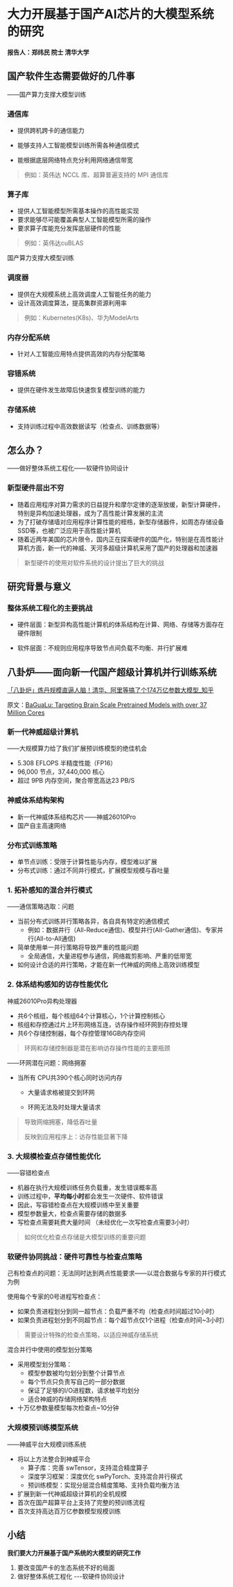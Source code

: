 # 大力开展基于国产AI芯片的大模型系统的研究

**报告人：郑纬民 院士 清华大学**

## 国产软件生态需要做好的几件事

——国产算力支撑大模型训练

### 通信库

- 提供跨机跨卡的通信能力

- 能够支持人工智能模型训练所需各种通信模式

- 能根据底层网络特点充分利用网络通信带宽

> 例如：英伟达 NCCL 库、超算普遍支持的 MPI 通信库

### 算子库

- 提供人工智能模型所需基本操作的高性能实现
- 要求能够尽可能覆盖典型人工智能模型所需的操作
- 要求算子库能充分发挥底层硬件的性能

> 例如：英伟达cuBLAS

国产算力支撑大模型训练

### 调度器

- 提供在大规模系统上高效调度人工智能任务的能力
- 设计高效调度算法，提高集群资源利用率

> 例如：Kubernetes(K8s)、华为ModelArts

### 内存分配系统

- 针对人工智能应用特点提供高效的内存分配策略

### 容错系统

- 提供在硬件发生故障后快速恢复模型训练的能力

### 存储系统

- 支持训练过程中高效数据读写（检查点、训练数据等）

## 怎么办？

——做好整体系统工程化——软硬件协同设计

### 新型硬件层出不穷

- 随着应用程序对算力需求的日益提升和摩尔定律的逐渐放缓，新型计算硬件，特别是异构加速处理器，成为了高性能计算发展的主流
- 为了打破存储墙对应用程序计算性能的桎梏，新型存储器件，如周态存储设备SSD等，也被广泛应用于高性能计算机
- 随着近两年美国的芯片限令，国内正在探索硬件的国产化，特别是在高性能计算机方面，新一代的神威、天河多超级计算机采用了国产的处理器和加速器

> 新型硬件的使用对软件系统的设计提出了巨大的挑战

## 研究背景与意义

### 整体系统工程化的主要挑战

- 硬件层面：新型异构高性能计算机的体系结构在计算、网络、存储等方面存在硬件限制

- 软件层面：不规则应用程序导致节点间负载不均衡、并行扩展难

## 八卦炉——面向新一代国产超级计算机并行训练系统

[「八卦炉」炼丹规模直逼人脑！清华、阿里等搞了个174万亿参数大模型_知乎](https://zhuanlan.zhihu.com/p/479932418)

原文：[BaGuaLu: Targeting Brain Scale Pretrained Models with over 37 Million Cores](https://keg.cs.tsinghua.edu.cn/jietang/publications/PPOPP22-Ma%20et%20al.-BaGuaLu%20Targeting%20Brain%20Scale%20Pretrained%20Models%20w.pdf)

### 新一代神威超级计算机

——大规模算力给了我们扩展预训练模型的绝佳机会

- 5.308 EFLOPS 半精度性能（FP16）
- 96,000 节点，37,440,000 核心
- 超过 9PB 内存空间，聚合带宽高达23 PB/S

### 神威体系结构架构

- 新一代神威体系结构芯片——神威26010Pro
- 国产自主高速网络

### 分布式训练策略

- 单节点训练：受限于计算性能与内存，模型难以扩展
- 分布式训练：通过不同并行模式，扩展模型规模与吞吐量

### 1. 拓补感知的混合并行模式

——通信策略选取：问题

- 当前分布式训练并行策略各异，各自具有特定的通信模式
  - 例如：数据井行（All-Reduce通信)、模型井行(AII-Gather通信)、专家并行(All-to-All通信)
- 简单使用单一并行策略将导致严重的性能问题
  - 全局通信，大量进程参与通信，网络裁剪影响、严重的低带宽
- 如何设计合适的井行策略，才能在新一代神威的网络上高效训练模型

### 2. 体系结构感知的访存性能优化

神威26010Pro异构处理器

- 共6个核组，每个核组64个计算核心，1个计算控制核心
- 核组和存控通过片上环形网络互连，访存操作经环网到存控处理
- 共6个存储控制器，每个存控管理16GB内存空间

> 环网和存储控制器是潜在影响访存操作性能的主要瓶颈

——环网潜在问题：网络拥塞

- 当所有 CPU共390个核心同时访问内存
  - 大量请求格被提交到环网

  - 环网无法及时处理大量请求

> 导致网缩拥塞，降低吞吐量
>
> 反映到应用程序上：访存性能显著下降

### 3. 大规模检查点存储性能优化

——容错检查点

- 机器在执行大规模训练任务负载重，发生错误概率高
- 训练过程中，**平均每小时**都会发生一次硬件、软件错误
- 因此，写容错检查点在大规模训练中至关重要
- 模型参数量大，检查点需要存储的数据多
- 写检查点需要耗费大量时间 （未经优化一次写检查点需要3小时）

> 如何优化检查点存储是大模型训练的重要问题

### 软硬件协同挑战：硬件可靠性与检查点策略

己有检查点的问题：无法同时达到两点性能要求——以混合数据与专家的并行模式为例

使用每个专家的0号进程写检查点：

- 如果负责进程划分到同一超节点：负载严重不均（检查点时间超过10小时）
- 如果负责进程划分到不同超节点：每个超节点仅1个进程（检查点时间~3小时）

> 需要设计特殊的检查点策略，以适应神威存储系统

混合并行中使用的模型划分策略

- 采用模型划分策略：
  - 模型参数被均匀划分到整个计算节点
  - 每个节点只负责写自己的一部分数据
  - 保证了足够的I/O进程数，请求柀平均划分
  - 适合神威的存储网络架构特点
- 十万亿参数量模型每次检查点~10分钟

### 大规模预训练模型系统

——神威平台大规模训练系统

- 将以上方法整合到神威平合
  - 算子库：完善 swTensor，支持混合精度算子
  - 深度学习框架：深度优化 swPyTorch、支持混合并行楧式
  - 预训练模型：实现分层混合精度策略、支持负载均衡方法
- 扩展到新一代神威超级计算机的全机规模
- 首次在国产超算平台上支持了完整的预训练流程
- 首次支持高达百万亿参数模型规模训练

## 小结

**我们要大力开展基于国产系统的大模型的研究工作**

1. 要改变国产卡的生态系统不好的局面
2. 做好整体系统工程化 ---软硬件协同设计